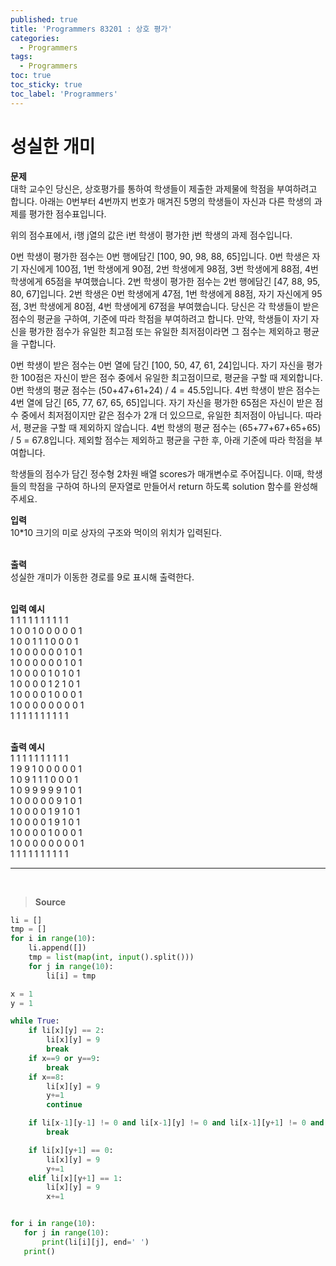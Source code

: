 ```yaml
---
published: true
title: 'Programmers 83201 : 상호 평가'
categories:
  - Programmers
tags:
  - Programmers
toc: true
toc_sticky: true
toc_label: 'Programmers'
---
```


# 성실한 개미

**문제**  
대학 교수인 당신은, 상호평가를 통하여 학생들이 제출한 과제물에 학점을 부여하려고 합니다. 아래는 0번부터 4번까지 번호가 매겨진 5명의 학생들이 자신과 다른 학생의 과제를 평가한 점수표입니다.

위의 점수표에서, i행 j열의 값은 i번 학생이 평가한 j번 학생의 과제 점수입니다.

0번 학생이 평가한 점수는 0번 행에담긴 [100, 90, 98, 88, 65]입니다.
0번 학생은 자기 자신에게 100점, 1번 학생에게 90점, 2번 학생에게 98점, 3번 학생에게 88점, 4번 학생에게 65점을 부여했습니다.
2번 학생이 평가한 점수는 2번 행에담긴 [47, 88, 95, 80, 67]입니다.
2번 학생은 0번 학생에게 47점, 1번 학생에게 88점, 자기 자신에게 95점, 3번 학생에게 80점, 4번 학생에게 67점을 부여했습니다.
당신은 각 학생들이 받은 점수의 평균을 구하여, 기준에 따라 학점을 부여하려고 합니다.
만약, 학생들이 자기 자신을 평가한 점수가 유일한 최고점 또는 유일한 최저점이라면 그 점수는 제외하고 평균을 구합니다.

0번 학생이 받은 점수는 0번 열에 담긴 [100, 50, 47, 61, 24]입니다. 자기 자신을 평가한 100점은 자신이 받은 점수 중에서 유일한 최고점이므로, 평균을 구할 때 제외합니다.
0번 학생의 평균 점수는 (50+47+61+24) / 4 = 45.5입니다.
4번 학생이 받은 점수는 4번 열에 담긴 [65, 77, 67, 65, 65]입니다. 자기 자신을 평가한 65점은 자신이 받은 점수 중에서 최저점이지만 같은 점수가 2개 더 있으므로, 유일한 최저점이 아닙니다. 따라서, 평균을 구할 때 제외하지 않습니다.
4번 학생의 평균 점수는 (65+77+67+65+65) / 5 = 67.8입니다.
제외할 점수는 제외하고 평균을 구한 후, 아래 기준에 따라 학점을 부여합니다.

학생들의 점수가 담긴 정수형 2차원 배열 scores가 매개변수로 주어집니다. 이때, 학생들의 학점을 구하여 하나의 문자열로 만들어서 return 하도록 solution 함수를 완성해주세요.
<br>

**입력**  
10\*10 크기의 미로 상자의 구조와 먹이의 위치가 입력된다.  
<br>

**출력**  
성실한 개미가 이동한 경로를 9로 표시해 출력한다.  
<br>

**입력 예시**  
1 1 1 1 1 1 1 1 1 1  
1 0 0 1 0 0 0 0 0 1  
1 0 0 1 1 1 0 0 0 1  
1 0 0 0 0 0 0 1 0 1  
1 0 0 0 0 0 0 1 0 1  
1 0 0 0 0 1 0 1 0 1  
1 0 0 0 0 1 2 1 0 1  
1 0 0 0 0 1 0 0 0 1  
1 0 0 0 0 0 0 0 0 1  
1 1 1 1 1 1 1 1 1 1  
<br>

**출력 예시**  
1 1 1 1 1 1 1 1 1 1  
1 9 9 1 0 0 0 0 0 1  
1 0 9 1 1 1 0 0 0 1  
1 0 9 9 9 9 9 1 0 1  
1 0 0 0 0 0 9 1 0 1  
1 0 0 0 0 1 9 1 0 1  
1 0 0 0 0 1 9 1 0 1  
1 0 0 0 0 1 0 0 0 1  
1 0 0 0 0 0 0 0 0 1  
1 1 1 1 1 1 1 1 1 1

---

<br>

> **Source**

```python
li = []
tmp = []
for i in range(10):
    li.append([])
    tmp = list(map(int, input().split()))
    for j in range(10):
        li[i] = tmp

x = 1
y = 1

while True:
    if li[x][y] == 2:
        li[x][y] = 9
        break
    if x==9 or y==9:
        break
    if x==8:
        li[x][y] = 9
        y+=1
        continue

    if li[x-1][y-1] != 0 and li[x-1][y] != 0 and li[x-1][y+1] != 0 and li[x][y-1] != 0 and li[x][y+1] != 0 and li[x+1][y-1] != 0 and li[x+1][y] != 0 and li[x+1][y+1] != 0:
        break

    if li[x][y+1] == 0:
        li[x][y] = 9
        y+=1
    elif li[x][y+1] == 1:
        li[x][y] = 9
        x+=1


for i in range(10):
   for j in range(10):
       print(li[i][j], end=' ')
   print()
```
